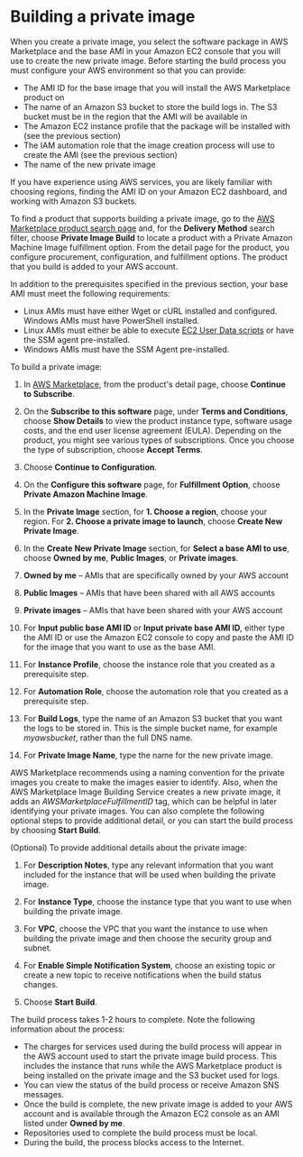 # Building a private image<a name="building-a-private-image"></a>

When you create a private image, you select the software package in AWS Marketplace and the base AMI in your Amazon EC2 console that you will use to create the new private image\. Before starting the build process you must configure your AWS environment so that you can provide: 
+  The AMI ID for the base image that you will install the AWS Marketplace product on 
+  The name of an Amazon S3 bucket to store the build logs in\. The S3 bucket must be in the region that the AMI will be available in 
+  The Amazon EC2 instance profile that the package will be installed with \(see the previous section\) 
+  The IAM automation role that the image creation process will use to create the AMI \(see the previous section\) 
+  The name of the new private image 

 If you have experience using AWS services, you are likely familiar with choosing regions, finding the AMI ID on your Amazon EC2 dashboard, and working with Amazon S3 buckets\. 

 To find a product that supports building a private image, go to the [AWS Marketplace product search page](https://aws.amazon.com/marketplace/search/results?page=1&ref_=hmpg_categories_all) and, for the **Delivery Method** search filter, choose **Private Image Build** to locate a product with a Private Amazon Machine Image fulfillment option\. From the detail page for the product, you configure procurement, configuration, and fulfillment options\. The product that you build is added to your AWS account\. 

 In addition to the prerequisites specified in the previous section, your base AMI must meet the following requirements: 
+  Linux AMIs must have either Wget or cURL installed and configured\. Windows AMIs must have PowerShell installed\. 
+  Linux AMIs must either be able to execute [EC2 User Data scripts](https://docs.aws.amazon.com/AWSEC2/latest/UserGuide/user-data.html) or have the SSM agent pre\-installed\. 
+  Windows AMIs must have the SSM Agent pre\-installed\. 

 To build a private image: 

1.  In [AWS Marketplace](https://aws.amazon.com/marketplace/), from the product's detail page, choose **Continue to Subscribe**\. 

1.  On the **Subscribe to this software** page, under **Terms and Conditions**, choose **Show Details** to view the product instance type, software usage costs, and the end user license agreement \(EULA\)\. Depending on the product, you might see various types of subscriptions\. Once you choose the type of subscription, choose **Accept Terms**\. 

1.  Choose **Continue to Configuration**\. 

1.  On the **Configure this software** page, for **Fulfillment Option**, choose **Private Amazon Machine Image**\. 

1.  In the **Private Image** section, for **1\. Choose a region**, choose your region\. For **2\. Choose a private image to launch**, choose **Create New Private Image**\. 

1.  In the **Create New Private Image** section, for **Select a base AMI to use**, choose **Owned by me**, **Public Images**, or **Private images**\. 

   1.  **Owned by me** – AMIs that are specifically owned by your AWS account 

   1.  **Public Images** – AMIs that have been shared with all AWS accounts 

   1.  **Private images** – AMIs that have been shared with your AWS account 

1.  For **Input public base AMI ID** or **Input private base AMI ID**, either type the AMI ID or use the Amazon EC2 console to copy and paste the AMI ID for the image that you want to use as the base AMI\. 

1.  For **Instance Profile**, choose the instance role that you created as a prerequisite step\. 

1.  For **Automation Role**, choose the automation role that you created as a prerequisite step\. 

1.  For **Build Logs**, type the name of an Amazon S3 bucket that you want the logs to be stored in\. This is the simple bucket name, for example *myawsbucket*, rather than the full DNS name\. 

1.  For **Private Image Name**, type the name for the new private image\. 

 AWS Marketplace recommends using a naming convention for the private images you create to make the images easier to identify\. Also, when the AWS Marketplace Image Building Service creates a new private image, it adds an *AWSMarketplaceFulfillmentID* tag, which can be helpful in later identifying your private images\. You can also complete the following optional steps to provide additional detail, or you can start the build process by choosing **Start Build**\. 

 \(Optional\) To provide additional details about the private image: 

1.  For **Description Notes**, type any relevant information that you want included for the instance that will be used when building the private image\. 

1.  For **Instance Type**, choose the instance type that you want to use when building the private image\. 

1.  For **VPC**, choose the VPC that you want the instance to use when building the private image and then choose the security group and subnet\. 

1.  For **Enable Simple Notification System**, choose an existing topic or create a new topic to receive notifications when the build status changes\. 

1.  Choose **Start Build**\. 

 The build process takes 1\-2 hours to complete\. Note the following information about the process: 
+  The charges for services used during the build process will appear in the AWS account used to start the private image build process\. This includes the instance that runs while the AWS Marketplace product is being installed on the private image and the S3 bucket used for logs\. 
+  You can view the status of the build process or receive Amazon SNS messages\. 
+  Once the build is complete, the new private image is added to your AWS account and is available through the Amazon EC2 console as an AMI listed under **Owned by me**\. 
+  Repositories used to complete the build process must be local\. 
+  During the build, the process blocks access to the Internet\. 